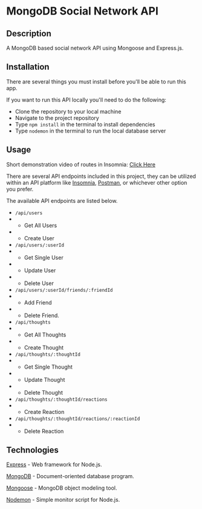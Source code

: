 # MongoDB Social Network API

## Description

A MongoDB based social network API using Mongoose and Express.js.


## Installation

There are several things you must install before you'll be able to run this app.

If you want to run this API locally you'll need to do the following:

- Clone the repository to your local machine
- Navigate to the project repository
- Type `npm install` in the terminal to install dependencies
- Type `nodemon` in the terminal to run the local database server

## Usage

Short demonstration video of routes in Insomnia: [Click Here](https://drive.google.com/file/d/1xl9GFMejcO7wS17SwQVMyrLcGjliymz0/view)

There are several API endpoints included in this project, they can be utilized within an API platform like [Insomnia](https://insomnia.rest/), [Postman](https://www.postman.com/), or whichever other option you prefer.

The available API endpoints are listed below.

- `/api/users`
- - Get All Users
- - Create User
- `/api/users/:userId`
- - Get Single User
- - Update User
- - Delete User
- `/api/users/:userId/friends/:friendId`
- - Add Friend
- - Delete Friend.
- `/api/thoughts`
- - Get All Thoughts
- - Create Thought
- `/api/thoughts/:thoughtId`
- - Get Single Thought
- - Update Thought
- - Delete Thought
- `/api/thoughts/:thoughtId/reactions`
- - Create Reaction
- `/api/thoughts/:thoughtId/reactions/:reactionId`
- - Delete Reaction

## Technologies

[Express](https://www.npmjs.com/package/express) - Web framework for Node.js.

[MongoDB](https://www.npmjs.com/package/mongodb) - Document-oriented database program.

[Mongoose](https://www.npmjs.com/package/mongoose) - MongoDB object modeling tool.

[Nodemon](https://www.npmjs.com/package/nodemon) - Simple monitor script for Node.js.
